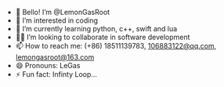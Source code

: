 - 👋 Bello! I’m @LemonGasRoot
- 👀 I’m interested in coding
- 🌱 I’m currently learning python, c++, swift and lua
- 👨‍💻 I’m looking to collaborate in software development
- 📫 How to reach me: (+86) 18511139783, 106883122@qq.com, lemongasroot@163.com
- 😄 Pronouns: LeGas
- ⚡ Fun fact: Infinty Loop...

<!---
LemonGasRoot/LemonGasRoot is a ✨ special ✨ repository because its `README.md` (this file) appears on your GitHub profile.
You can click the Preview link to take a look at your changes.
--->
